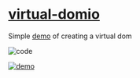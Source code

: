 [virtual-domio](https://nem035.github.io/virtual-domio)
=============

Simple [demo](https://nem035.github.io/virtual-domio) of creating a virtual dom

![code](https://i.imgur.com/KcGluy2.png)

[![demo](https://media.giphy.com/media/nKQKrU6Pe6CNcJKYIG/giphy.gif)](https://nem035.github.io/virtual-domio)
